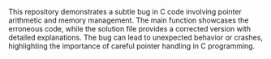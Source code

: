 This repository demonstrates a subtle bug in C code involving pointer arithmetic and memory management.  The main function showcases the erroneous code, while the solution file provides a corrected version with detailed explanations. The bug can lead to unexpected behavior or crashes, highlighting the importance of careful pointer handling in C programming.